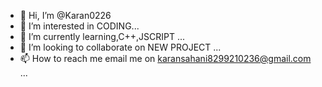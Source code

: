 - 👋 Hi, I’m @Karan0226
- 👀 I’m interested in CODING...
- 🌱 I’m currently learning,C++,JSCRIPT ...
- 💞️ I’m looking to collaborate on NEW PROJECT ...
- 📫 How to reach me email me on karansahani8299210236@gmail.com ...

<!---
Karan0226/Karan0226 is a ✨ special ✨ repository because its `README.md` (this file) appears on your GitHub profile.
You can click the Preview link to take a look at your changes.
--->
